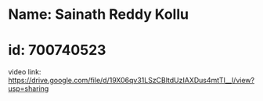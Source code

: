 # Name: Sainath Reddy Kollu 
# id: 700740523
video link: https://drive.google.com/file/d/19X06qv31LSzCBltdUzIAXDus4mtTI__l/view?usp=sharing
